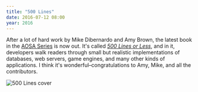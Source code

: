 ```yaml
---
title: "500 Lines"
date: 2016-07-12 08:00
year: 2016
---
```

<p>
  After a lot of hard work by Mike Dibernardo and Amy Brown,
  the latest book in the <a href="http://aosabook.org">AOSA Series</a> is now out.
  It's called
  <em><a href="http://aosabook.org/blog/2016/07/500-lines-or-less-is-available-now/">500 Lines or Less</a></em>,
  and in it,
  developers walk readers through small but realistic implementations of databases, web servers, game engines,
  and many other kinds of applications.
  I think it's wonderful–congratulations to Amy, Mike, and all the contributors.
</p>
<p>
  <img src="{{'/files/2016/07/500lines.jpg' | relative_url}}" alt="500 Lines cover" class="centered">
</p>
